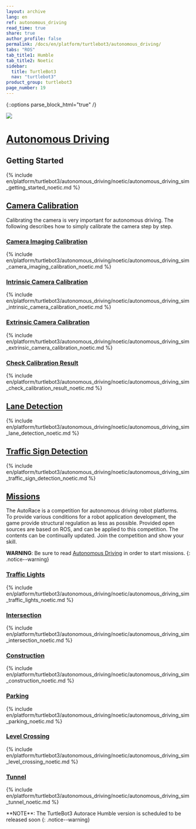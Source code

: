 ```yaml
---
layout: archive
lang: en
ref: autonomous_driving
read_time: true
share: true
author_profile: false
permalink: /docs/en/platform/turtlebot3/autonomous_driving/
tabs: "ROS"
tab_title1: Humble
tab_title2: Noetic
sidebar:
  title: TurtleBot3
  nav: "turtlebot3"
product_group: turtlebot3
page_number: 19
---
```


<style>body {counter-reset: h1 7 !important;}</style>

{::options parse_block_html="true" /}

![](/assets/images/platform/turtlebot3/autonomous_driving/autorace_rbiz_challenge_2017_robots_1.png)

# [Autonomous Driving](#autonomous-driving)

<section data-id="{{ page.tab_title2 }}" class="tab_contents">

## Getting Started
{% include en/platform/turtlebot3/autonomous_driving/noetic/autonomous_driving_sim_getting_started_noetic.md %}

## [Camera Calibration](#camera-calibration)
Calibrating the camera is very important for autonomous driving. The following describes how to simply calibrate the camera step by step.

### [Camera Imaging Calibration](#camera-imaging-calibration)
{% include en/platform/turtlebot3/autonomous_driving/noetic/autonomous_driving_sim_camera_imaging_calibration_noetic.md %}

### [Intrinsic Camera Calibration](#intrinsic-camera-calibration)
{% include en/platform/turtlebot3/autonomous_driving/noetic/autonomous_driving_sim_intrinsic_camera_calibration_noetic.md %}

### [Extrinsic Camera Calibration](#extrinsic-camera-calibration)
{% include en/platform/turtlebot3/autonomous_driving/noetic/autonomous_driving_sim_extrinsic_camera_calibration_noetic.md %}

### [Check Calibration Result](#check-calibration-result)
{% include en/platform/turtlebot3/autonomous_driving/noetic/autonomous_driving_sim_check_calibration_result_noetic.md %}

## [Lane Detection](#lane-detection)
{% include en/platform/turtlebot3/autonomous_driving/noetic/autonomous_driving_sim_lane_detection_noetic.md %}

## [Traffic Sign Detection](#traffic-sign-detection)
{% include en/platform/turtlebot3/autonomous_driving/noetic/autonomous_driving_sim_traffic_sign_detection_noetic.md %}

## [Missions](#missions)

The AutoRace is a competition for autonomous driving robot platforms.  
To provide various conditions for a robot application development, the game provide structural regulation as less as possible. Provided open sources are based on ROS, and can be applied to this competition. The contents can be continually updated. Join the competition and show your skill.

**WARNING**: Be sure to read [Autonomous Driving](#autonomous-driving) in order to start missions.
{: .notice--warning}

### [Traffic Lights](#traffic-lights)
{% include en/platform/turtlebot3/autonomous_driving/noetic/autonomous_driving_sim_traffic_lights_noetic.md %}

### [Intersection](#intersection)
{% include en/platform/turtlebot3/autonomous_driving/noetic/autonomous_driving_sim_intersection_noetic.md %}

### [Construction](#construction)
{% include en/platform/turtlebot3/autonomous_driving/noetic/autonomous_driving_sim_construction_noetic.md %}

### [Parking](#parking)
{% include en/platform/turtlebot3/autonomous_driving/noetic/autonomous_driving_sim_parking_noetic.md %}

### [Level Crossing](#level-crossing)
{% include en/platform/turtlebot3/autonomous_driving/noetic/autonomous_driving_sim_level_crossing_noetic.md %}

### [Tunnel](#tunnel)
{% include en/platform/turtlebot3/autonomous_driving/noetic/autonomous_driving_sim_tunnel_noetic.md %}
</section>

<section data-id="{{ page.tab_title1 }}" class="tab_contents">
**NOTE**: The TurtleBot3 Autorace Humble version is scheduled to be released soon
{: .notice--warning}
</section>

